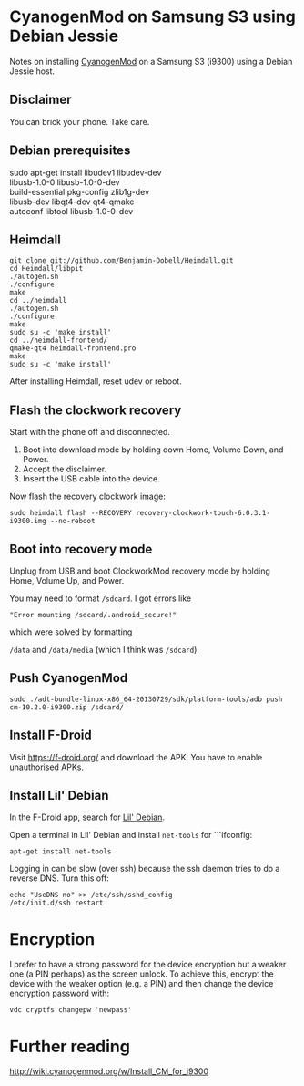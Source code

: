 # CyanogenMod on Samsung S3 using Debian Jessie

Notes on installing [CyanogenMod](http://www.cyanogenmod.org/) on a Samsung S3 (i9300) using a Debian Jessie host.

## Disclaimer

You can brick your phone. Take care.

## Debian prerequisites

sudo apt-get install libudev1 libudev-dev                   \
                     libusb-1.0-0 libusb-1.0-0-dev          \
                     build-essential pkg-config zlib1g-dev  \
                     libusb-dev libqt4-dev qt4-qmake        \
                     autoconf libtool libusb-1.0-0-dev

## Heimdall

    git clone git://github.com/Benjamin-Dobell/Heimdall.git
    cd Heimdall/libpit
    ./autogen.sh
    ./configure
    make
    cd ../heimdall
    ./autogen.sh
    ./configure
    make
    sudo su -c 'make install'
    cd ../heimdall-frontend/
    qmake-qt4 heimdall-frontend.pro
    make
    sudo su -c 'make install'

After installing Heimdall, reset udev or reboot.

## Flash the clockwork recovery

Start with the phone off and disconnected.

1. Boot into download mode by holding down Home,  Volume Down, and Power.
2. Accept the disclaimer.
3. Insert the USB cable into the device.

Now flash the recovery clockwork image:

    sudo heimdall flash --RECOVERY recovery-clockwork-touch-6.0.3.1-i9300.img --no-reboot

## Boot into recovery mode

Unplug from USB and boot ClockworkMod recovery mode by holding Home, Volume Up, and Power.

You may need to format ```/sdcard```. I got errors like

    "Error mounting /sdcard/.android_secure!"

which were solved by formatting

```/data``` and ```/data/media``` (which I think was ```/sdcard```).

## Push CyanogenMod

    sudo ./adt-bundle-linux-x86_64-20130729/sdk/platform-tools/adb push cm-10.2.0-i9300.zip /sdcard/

## Install F-Droid

Visit https://f-droid.org/ and download the APK. You have to enable unauthorised APKs.

## Install Lil' Debian

In the F-Droid app, search for
[Lil' Debian](https://f-droid.org/repository/browse/?fdfilter=debian&fdid=info.guardianproject.lildebi).

Open a terminal in Lil' Debian and install ```net-tools``` for ```ifconfig:

    apt-get install net-tools

Logging in can be slow (over ssh) because the ssh daemon tries to do a reverse DNS. Turn this off:

    echo "UseDNS no" >> /etc/ssh/sshd_config
    /etc/init.d/ssh restart

# Encryption

I prefer to have a strong password for the device encryption but
a weaker one (a PIN perhaps) as the screen unlock. To achieve this,
encrypt the device with the weaker option (e.g. a PIN) and then change
the device encryption password with:

    vdc cryptfs changepw 'newpass'

# Further reading

http://wiki.cyanogenmod.org/w/Install_CM_for_i9300
